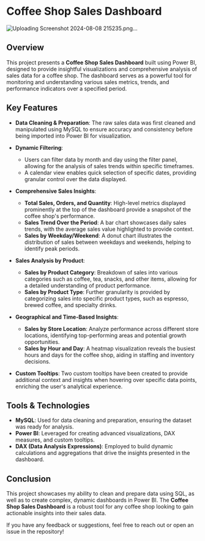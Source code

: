 # **Coffee Shop Sales Dashboard**

![Uploading Screenshot 2024-08-08 215235.png…]()


## **Overview**
This project presents a **Coffee Shop Sales Dashboard** built using Power BI, designed to provide insightful visualizations and comprehensive analysis of sales data for a coffee shop. The dashboard serves as a powerful tool for monitoring and understanding various sales metrics, trends, and performance indicators over a specified period.

## **Key Features**

- **Data Cleaning & Preparation**: The raw sales data was first cleaned and manipulated using MySQL to ensure accuracy and consistency before being imported into Power BI for visualization.

- **Dynamic Filtering**:
  - Users can filter data by month and day using the filter panel, allowing for the analysis of sales trends within specific timeframes.
  - A calendar view enables quick selection of specific dates, providing granular control over the data displayed.

- **Comprehensive Sales Insights**:
  - **Total Sales, Orders, and Quantity**: High-level metrics displayed prominently at the top of the dashboard provide a snapshot of the coffee shop's performance.
  - **Sales Trend Over the Period**: A bar chart showcases daily sales trends, with the average sales value highlighted to provide context.
  - **Sales by Weekday/Weekend**: A donut chart illustrates the distribution of sales between weekdays and weekends, helping to identify peak periods.

- **Sales Analysis by Product**:
  - **Sales by Product Category**: Breakdown of sales into various categories such as coffee, tea, snacks, and other items, allowing for a detailed understanding of product performance.
  - **Sales by Product Type**: Further granularity is provided by categorizing sales into specific product types, such as espresso, brewed coffee, and specialty drinks.

- **Geographical and Time-Based Insights**:
  - **Sales by Store Location**: Analyze performance across different store locations, identifying top-performing areas and potential growth opportunities.
  - **Sales by Hour and Day**: A heatmap visualization reveals the busiest hours and days for the coffee shop, aiding in staffing and inventory decisions.

- **Custom Tooltips**: Two custom tooltips have been created to provide additional context and insights when hovering over specific data points, enriching the user's analytical experience.

## **Tools & Technologies**

- **MySQL**: Used for data cleaning and preparation, ensuring the dataset was ready for analysis.
- **Power BI**: Leveraged for creating advanced visualizations, DAX measures, and custom tooltips.
- **DAX (Data Analysis Expressions)**: Employed to build dynamic calculations and aggregations that drive the insights presented in the dashboard.

## **Conclusion**
This project showcases my ability to clean and prepare data using SQL, as well as to create complex, dynamic dashboards in Power BI. The **Coffee Shop Sales Dashboard** is a robust tool for any coffee shop looking to gain actionable insights into their sales data.

If you have any feedback or suggestions, feel free to reach out or open an issue in the repository!
